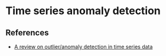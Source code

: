 # Time series anomaly detection

## References

- [A review on outlier/anomaly detection in time series data](https://arxiv.org/pdf/2002.04236.pdf)